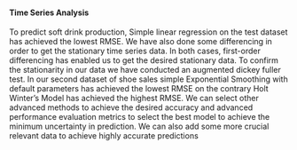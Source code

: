 

#### Time Series Analysis



To predict soft drink production, Simple linear regression on the test dataset has achieved the lowest RMSE. We 
have also done some differencing in order to get the stationary time series data. In both cases, first-order 
differencing has enabled us to get the desired stationary data.
To confirm the stationarity in our data we have conducted an augmented dickey fuller test. In our second 
dataset of shoe sales simple Exponential Smoothing with default parameters has achieved the lowest RMSE 
on the contrary Holt Winter’s Model has achieved the highest RMSE. We can select other advanced methods 
to achieve the desired accuracy and advanced performance evaluation metrics to select the best model 
to achieve the minimum uncertainty in prediction. We can also add some more crucial relevant data to 
achieve highly accurate predictions
